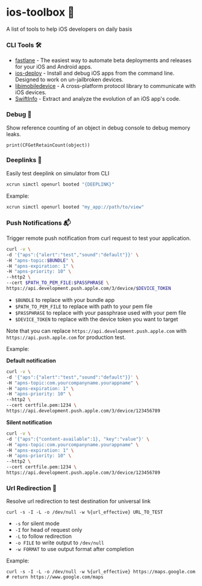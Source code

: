 # ios-toolbox 🧰
A list of tools to help iOS developers on daily basis

### CLI Tools 🛠

* [fastlane](https://docs.fastlane.tools/) - The easiest way to automate beta deployments and releases for your iOS and Android apps.
* [ios-deploy](https://github.com/ios-control/ios-deploy) - Install and debug iOS apps from the command line. Designed to work on un-jailbroken devices.
* [libimobiledevice](https://github.com/libimobiledevice/libimobiledevice) - A cross-platform protocol library to communicate with iOS devices.
* [SwiftInfo](https://github.com/rockbruno/SwiftInfo) - Extract and analyze the evolution of an iOS app's code.

### Debug 🐛

Show reference counting of an object in debug console to debug memory leaks.
```
print(CFGetRetainCount(object))
```

### Deeplinks 🔗
Easily test deeplink on simulator from CLI

```sh
xcrun simctl openurl booted "{DEEPLINK}"
```

Example:
```sh
xcrun simctl openurl booted "my_app://path/to/view"
```

### Push Notifications 📬

Trigger remote push notification from curl request to test your application.

```sh
curl -v \
-d '{"aps":{"alert":"test","sound":"default"}}' \
-H "apns-topic:$BUNDLE" \
-H "apns-expiration: 1" \
-H "apns-priority: 10" \
--http2 \
--cert $PATH_TO_PEM_FILE:$PASSPHRASE \
https://api.development.push.apple.com/3/device/$DEVICE_TOKEN
```
* `$BUNDLE` to replace with your bundle app
* `$PATH_TO_PEM_FILE` to replace with path to your pem file
* `$PASSPHRASE` to replace with your passphrase used with your pem file
* `$DEVICE_TOKEN` to replace with the device token you want to target

Note that you can replace `https://api.development.push.apple.com` with `https://api.push.apple.com` for production test.

Example:

__Default notification__

```sh
curl -v \
-d '{"aps":{"alert":"test","sound":"default"}}' \
-H "apns-topic:com.yourcompanyname.yourappname" \
-H "apns-expiration: 1" \
-H "apns-priority: 10" \
--http2 \
--cert certfile.pem:1234 \
https://api.development.push.apple.com/3/device/123456789
```

__Silent notification__

```sh
curl -v \
-d '{"aps":{"content-available":1}, "key":"value"}' \
-H "apns-topic:com.yourcompanyname.yourappname" \
-H "apns-expiration: 1" \
-H "apns-priority: 10" \
--http2 \
--cert certfile.pem:1234 \
https://api.development.push.apple.com/3/device/123456789
```

### Url Redirection 🔀

Resolve url redirection to test destination for universal link

```
curl -s -I -L -o /dev/null -w %{url_effective} URL_TO_TEST
```
* `-s` for silent mode
* `-I` for head of request only
* `-L` to follow redirection
* `-o FILE` to write output to `/dev/null`
* `-w FORMAT` to use output format after completion

Example:
```
curl -s -I -L -o /dev/null -w %{url_effective} https://maps.google.com
# return https://www.google.com/maps
```
